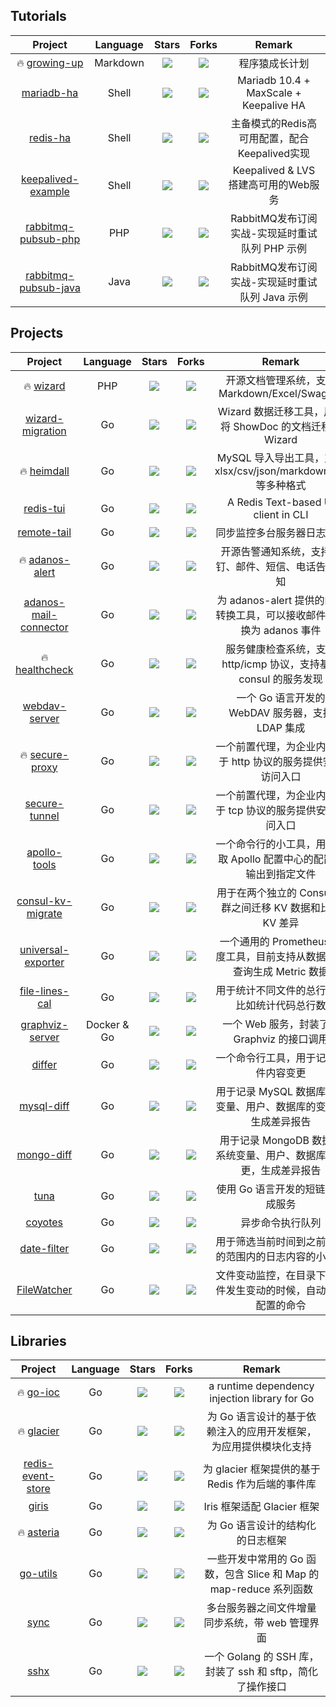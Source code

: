 ## Tutorials

| Project | Language | Stars | Forks | Remark |
| :----: | :----: | :----: | :----: | :----: |
| 🔥 [growing-up](https://github.com/mylxsw/growing-up) | Markdown | ![](https://img.shields.io/github/stars/mylxsw/growing-up?color=f2f08d&logo=Undertale&logoColor=eb4630) | ![](https://img.shields.io/github/forks/mylxsw/growing-up?color=ba86eb&logo=Handshake&logoColor=ea6aa6) | 程序猿成长计划 |
| [mariadb-ha](https://github.com/mylxsw/mariadb-ha) | Shell | ![](https://img.shields.io/github/stars/mylxsw/mariadb-ha?color=f2f08d&logo=Undertale&logoColor=eb4630) | ![](https://img.shields.io/github/forks/mylxsw/mariadb-ha?color=ba86eb&logo=Handshake&logoColor=ea6aa6) | Mariadb 10.4 + MaxScale + Keepalive HA |
| [redis-ha](https://github.com/mylxsw/redis-ha) | Shell | ![](https://img.shields.io/github/stars/mylxsw/redis-ha?color=f2f08d&logo=Undertale&logoColor=eb4630) | ![](https://img.shields.io/github/forks/mylxsw/redis-ha?color=ba86eb&logo=Handshake&logoColor=ea6aa6) | 主备模式的Redis高可用配置，配合Keepalived实现 |
| [keepalived-example](https://github.com/mylxsw/keepalived-example) | Shell | ![](https://img.shields.io/github/stars/mylxsw/keepalived-example?color=f2f08d&logo=Undertale&logoColor=eb4630) | ![](https://img.shields.io/github/forks/mylxsw/keepalived-example?color=ba86eb&logo=Handshake&logoColor=ea6aa6) | Keepalived & LVS 搭建高可用的Web服务 |
| [rabbitmq-pubsub-php](https://github.com/mylxsw/rabbitmq-pubsub-php) | PHP | ![](https://img.shields.io/github/stars/mylxsw/rabbitmq-pubsub-php?color=f2f08d&logo=Undertale&logoColor=eb4630) | ![](https://img.shields.io/github/forks/mylxsw/rabbitmq-pubsub-php?color=ba86eb&logo=Handshake&logoColor=ea6aa6) | RabbitMQ发布订阅实战-实现延时重试队列 PHP 示例 |
| [rabbitmq-pubsub-java](https://github.com/mylxsw/rabbitmq-pubsub-java) | Java | ![](https://img.shields.io/github/stars/mylxsw/rabbitmq-pubsub-java?color=f2f08d&logo=Undertale&logoColor=eb4630) | ![](https://img.shields.io/github/forks/mylxsw/rabbitmq-pubsub-java?color=ba86eb&logo=Handshake&logoColor=ea6aa6) | RabbitMQ发布订阅实战-实现延时重试队列 Java 示例 |


## Projects

| Project | Language | Stars | Forks | Remark |
| :----: | :----: | :----: | :----: | :----: |
| 🔥 [wizard](https://github.com/mylxsw/wizard) | PHP | ![](https://img.shields.io/github/stars/mylxsw/wizard?color=f2f08d&logo=Undertale&logoColor=eb4630) | ![](https://img.shields.io/github/forks/mylxsw/wizard?color=ba86eb&logo=Handshake&logoColor=ea6aa6) | 开源文档管理系统，支持 Markdown/Excel/Swagger |
| [wizard-migration](https://github.com/mylxsw/wizard-migration) | Go | ![](https://img.shields.io/github/stars/mylxsw/wizard-migration?color=f2f08d&logo=Undertale&logoColor=eb4630) | ![](https://img.shields.io/github/forks/mylxsw/wizard-migration?color=ba86eb&logo=Handshake&logoColor=ea6aa6) | Wizard 数据迁移工具，用于将 ShowDoc 的文档迁移到 Wizard |
| 🔥 [heimdall](https://github.com/mylxsw/heimdall) | Go | ![](https://img.shields.io/github/stars/mylxsw/heimdall?color=f2f08d&logo=Undertale&logoColor=eb4630) | ![](https://img.shields.io/github/forks/mylxsw/heimdall?color=ba86eb&logo=Handshake&logoColor=ea6aa6) | MySQL 导入导出工具，支持xlsx/csv/json/markdown/sql 等多种格式 |
| [redis-tui](https://github.com/mylxsw/redis-tui) | Go | ![](https://img.shields.io/github/stars/mylxsw/redis-tui?color=f2f08d&logo=Undertale&logoColor=eb4630) | ![](https://img.shields.io/github/forks/mylxsw/redis-tui?color=ba86eb&logo=Handshake&logoColor=ea6aa6) | A Redis Text-based UI client in CLI |
| [remote-tail](https://github.com/mylxsw/remote-tail) | Go | ![](https://img.shields.io/github/stars/mylxsw/remote-tail?color=f2f08d&logo=Undertale&logoColor=eb4630) | ![](https://img.shields.io/github/forks/mylxsw/remote-tail?color=ba86eb&logo=Handshake&logoColor=ea6aa6) | 同步监控多台服务器日志文件 |
| 🔥 [adanos-alert](https://github.com/mylxsw/adanos-alert) | Go | ![](https://img.shields.io/github/stars/mylxsw/adanos-alert?color=f2f08d&logo=Undertale&logoColor=eb4630) | ![](https://img.shields.io/github/forks/mylxsw/adanos-alert?color=ba86eb&logo=Handshake&logoColor=ea6aa6) | 开源告警通知系统，支持钉钉、邮件、短信、电话告警通知 |
| [adanos-mail-connector](https://github.com/mylxsw/adanos-mail-connector) | Go | ![](https://img.shields.io/github/stars/mylxsw/adanos-mail-connector?color=f2f08d&logo=Undertale&logoColor=eb4630) | ![](https://img.shields.io/github/forks/mylxsw/adanos-mail-connector?color=ba86eb&logo=Handshake&logoColor=ea6aa6) | 为 adanos-alert 提供的邮件转换工具，可以接收邮件，转换为 adanos 事件 |
| 🔥 [healthcheck](https://github.com/mylxsw/healthcheck) | Go | ![](https://img.shields.io/github/stars/mylxsw/healthcheck?color=f2f08d&logo=Undertale&logoColor=eb4630) | ![](https://img.shields.io/github/forks/mylxsw/healthcheck?color=ba86eb&logo=Handshake&logoColor=ea6aa6) | 服务健康检查系统，支持 http/icmp 协议，支持基于 consul 的服务发现 |
| [webdav-server](https://github.com/mylxsw/webdav-server) | Go | ![](https://img.shields.io/github/stars/mylxsw/webdav-server?color=f2f08d&logo=Undertale&logoColor=eb4630) | ![](https://img.shields.io/github/forks/mylxsw/webdav-server?color=ba86eb&logo=Handshake&logoColor=ea6aa6) | 一个 Go 语言开发的 WebDAV 服务器，支持 LDAP 集成 |
| 🔥 [secure-proxy](https://github.com/mylxsw/secure-proxy) | Go | ![](https://img.shields.io/github/stars/mylxsw/secure-proxy?color=f2f08d&logo=Undertale&logoColor=eb4630) | ![](https://img.shields.io/github/forks/mylxsw/secure-proxy?color=ba86eb&logo=Handshake&logoColor=ea6aa6) | 一个前置代理，为企业内部基于 http 协议的服务提供安全访问入口 |
| [secure-tunnel](https://github.com/mylxsw/secure-tunnel) | Go | ![](https://img.shields.io/github/stars/mylxsw/secure-tunnel?color=f2f08d&logo=Undertale&logoColor=eb4630) | ![](https://img.shields.io/github/forks/mylxsw/secure-tunnel?color=ba86eb&logo=Handshake&logoColor=ea6aa6) | 一个前置代理，为企业内部基于 tcp 协议的服务提供安全访问入口 |
| [apollo-tools](https://github.com/mylxsw/apollo-tools) | Go | ![](https://img.shields.io/github/stars/mylxsw/apollo-tools?color=f2f08d&logo=Undertale&logoColor=eb4630) | ![](https://img.shields.io/github/forks/mylxsw/apollo-tools?color=ba86eb&logo=Handshake&logoColor=ea6aa6) | 一个命令行的小工具，用于获取 Apollo 配置中心的配置，输出到指定文件 |
| [consul-kv-migrate](https://github.com/mylxsw/consul-kv-migrate) | Go | ![](https://img.shields.io/github/stars/mylxsw/consul-kv-migrate?color=f2f08d&logo=Undertale&logoColor=eb4630) | ![](https://img.shields.io/github/forks/mylxsw/consul-kv-migrate?color=ba86eb&logo=Handshake&logoColor=ea6aa6) | 用于在两个独立的 Consul 集群之间迁移 KV 数据和比较 KV 差异 |
| [universal-exporter](https://github.com/mylxsw/universal-exporter) | Go | ![](https://img.shields.io/github/stars/mylxsw/universal-exporter?color=f2f08d&logo=Undertale&logoColor=eb4630) | ![](https://img.shields.io/github/forks/mylxsw/universal-exporter?color=ba86eb&logo=Handshake&logoColor=ea6aa6) | 一个通用的 Prometheus 维度工具，目前支持从数据库中查询生成 Metric 数据 |
| [file-lines-cal](https://github.com/mylxsw/file-lines-cal) | Go | ![](https://img.shields.io/github/stars/mylxsw/file-lines-cal?color=f2f08d&logo=Undertale&logoColor=eb4630) | ![](https://img.shields.io/github/forks/mylxsw/file-lines-cal?color=ba86eb&logo=Handshake&logoColor=ea6aa6) | 用于统计不同文件的总行数，比如统计代码总行数 |
| [graphviz-server](https://github.com/mylxsw/graphviz-server) | Docker & Go | ![](https://img.shields.io/github/stars/mylxsw/graphviz-server?color=f2f08d&logo=Undertale&logoColor=eb4630) | ![](https://img.shields.io/github/forks/mylxsw/graphviz-server?color=ba86eb&logo=Handshake&logoColor=ea6aa6) | 一个 Web 服务，封装了对 Graphviz 的接口调用 |
| [differ](https://github.com/mylxsw/differ) | Go | ![](https://img.shields.io/github/stars/mylxsw/differ?color=f2f08d&logo=Undertale&logoColor=eb4630) | ![](https://img.shields.io/github/forks/mylxsw/differ?color=ba86eb&logo=Handshake&logoColor=ea6aa6) | 一个命令行工具，用于记录文件内容变更 |
| [mysql-diff](https://github.com/mylxsw/mysql-diff) | Go | ![](https://img.shields.io/github/stars/mylxsw/mysql-diff?color=f2f08d&logo=Undertale&logoColor=eb4630) | ![](https://img.shields.io/github/forks/mylxsw/mysql-diff?color=ba86eb&logo=Handshake&logoColor=ea6aa6) | 用于记录 MySQL 数据库系统变量、用户、数据库的变更，生成差异报告 |
| [mongo-diff](https://github.com/mylxsw/mongo-diff) | Go | ![](https://img.shields.io/github/stars/mylxsw/mongo-diff?color=f2f08d&logo=Undertale&logoColor=eb4630) | ![](https://img.shields.io/github/forks/mylxsw/mongo-diff?color=ba86eb&logo=Handshake&logoColor=ea6aa6) | 用于记录 MongoDB 数据库系统变量、用户、数据库的变更，生成差异报告 |
| [tuna](https://github.com/mylxsw/tuna) | Go | ![](https://img.shields.io/github/stars/mylxsw/tuna?color=f2f08d&logo=Undertale&logoColor=eb4630) | ![](https://img.shields.io/github/forks/mylxsw/tuna?color=ba86eb&logo=Handshake&logoColor=ea6aa6) | 使用 Go 语言开发的短链接生成服务 |
| [coyotes](https://github.com/mylxsw/coyotes) | Go | ![](https://img.shields.io/github/stars/mylxsw/coyotes?color=f2f08d&logo=Undertale&logoColor=eb4630) | ![](https://img.shields.io/github/forks/mylxsw/coyotes?color=ba86eb&logo=Handshake&logoColor=ea6aa6) | 异步命令执行队列 |
| [date-filter](https://github.com/mylxsw/date-filter) | Go | ![](https://img.shields.io/github/stars/mylxsw/date-filter?color=f2f08d&logo=Undertale&logoColor=eb4630) | ![](https://img.shields.io/github/forks/mylxsw/date-filter?color=ba86eb&logo=Handshake&logoColor=ea6aa6) | 用于筛选当前时间到之前指定的范围内的日志内容的小工具 |
| [FileWatcher](https://github.com/mylxsw/FileWatcher) | Go | ![](https://img.shields.io/github/stars/mylxsw/FileWatcher?color=f2f08d&logo=Undertale&logoColor=eb4630) | ![](https://img.shields.io/github/forks/mylxsw/FileWatcher?color=ba86eb&logo=Handshake&logoColor=ea6aa6) | 文件变动监控，在目录下的文件发生变动的时候，自动触发配置的命令 |


## Libraries

| Project | Language | Stars | Forks | Remark |
| :----: | :----: | :----: | :----: | :----: |
| 🔥 [go-ioc](https://github.com/mylxsw/go-ioc) | Go | ![](https://img.shields.io/github/stars/mylxsw/go-ioc?color=f2f08d&logo=Undertale&logoColor=eb4630) | ![](https://img.shields.io/github/forks/mylxsw/go-ioc?color=ba86eb&logo=Handshake&logoColor=ea6aa6) | a runtime dependency injection library for Go |
| 🔥 [glacier](https://github.com/mylxsw/glacier) | Go | ![](https://img.shields.io/github/stars/mylxsw/glacier?color=f2f08d&logo=Undertale&logoColor=eb4630) | ![](https://img.shields.io/github/forks/mylxsw/glacier?color=ba86eb&logo=Handshake&logoColor=ea6aa6) | 为 Go 语言设计的基于依赖注入的应用开发框架，为应用提供模块化支持 |
| [redis-event-store](https://github.com/mylxsw/redis-event-store) | Go | ![](https://img.shields.io/github/stars/mylxsw/redis-event-store?color=f2f08d&logo=Undertale&logoColor=eb4630) | ![](https://img.shields.io/github/forks/mylxsw/redis-event-store?color=ba86eb&logo=Handshake&logoColor=ea6aa6) | 为 glacier 框架提供的基于 Redis 作为后端的事件库 |
| [giris](https://github.com/mylxsw/giris) | Go | ![](https://img.shields.io/github/stars/mylxsw/giris?color=f2f08d&logo=Undertale&logoColor=eb4630) | ![](https://img.shields.io/github/forks/mylxsw/giris?color=ba86eb&logo=Handshake&logoColor=ea6aa6) | Iris 框架适配 Glacier 框架 |
| 🔥 [asteria](https://github.com/mylxsw/asteria) | Go | ![](https://img.shields.io/github/stars/mylxsw/asteria?color=f2f08d&logo=Undertale&logoColor=eb4630) | ![](https://img.shields.io/github/forks/mylxsw/asteria?color=ba86eb&logo=Handshake&logoColor=ea6aa6) | 为 Go 语言设计的结构化的日志框架 |
| [go-utils](https://github.com/mylxsw/go-utils) | Go | ![](https://img.shields.io/github/stars/mylxsw/go-utils?color=f2f08d&logo=Undertale&logoColor=eb4630) | ![](https://img.shields.io/github/forks/mylxsw/go-utils?color=ba86eb&logo=Handshake&logoColor=ea6aa6) | 一些开发中常用的 Go 函数，包含 Slice 和 Map 的 map-reduce 系列函数 |
| [sync](https://github.com/mylxsw/sync) | Go | ![](https://img.shields.io/github/stars/mylxsw/sync?color=f2f08d&logo=Undertale&logoColor=eb4630) | ![](https://img.shields.io/github/forks/mylxsw/sync?color=ba86eb&logo=Handshake&logoColor=ea6aa6) | 多台服务器之间文件增量同步系统，带 web 管理界面 |
| [sshx](https://github.com/mylxsw/sshx) | Go | ![](https://img.shields.io/github/stars/mylxsw/sshx?color=f2f08d&logo=Undertale&logoColor=eb4630) | ![](https://img.shields.io/github/forks/mylxsw/sshx?color=ba86eb&logo=Handshake&logoColor=ea6aa6) | 一个 Golang 的 SSH 库，封装了 ssh 和 sftp，简化了操作接口 |
